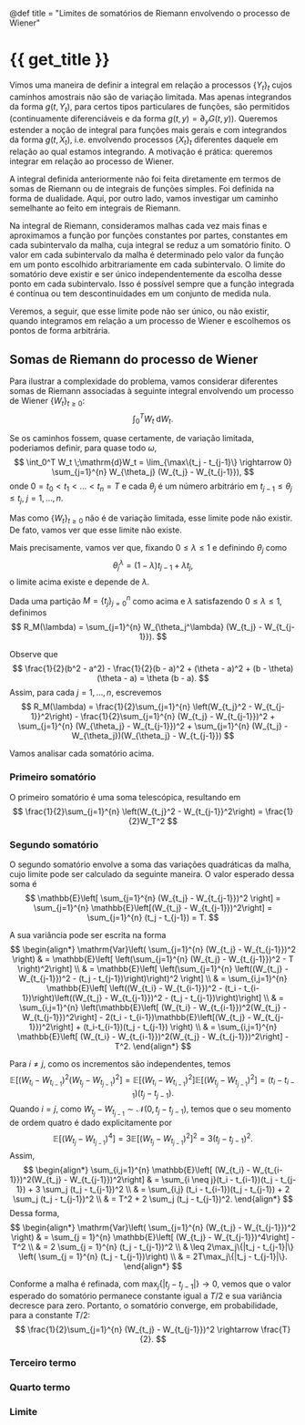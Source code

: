 @def title = "Limites de somatórios de Riemann envolvendo o processo de Wiener"

# {{ get_title }}

Vimos uma maneira de definir a integral em relação a processos $\{Y_t\}_t$ cujos caminhos amostrais não são de variação limitada. Mas apenas integrandos da forma $g(t, Y_t)$, para certos tipos particulares de funções, são permitidos (continuamente diferenciáveis e da forma $g(t, y) = \partial_y G(t, y)$). Queremos estender a noção de integral para funções mais gerais e com integrandos da forma $g(t, X_t)$, i.e. envolvendo processos $\{X_t\}_t$ diferentes daquele em relação ao qual estamos integrando. A motivação é prática: queremos integrar em relação ao processo de Wiener.

A integral definida anteriormente não foi feita diretamente em termos de somas de Riemann ou de integrais de funções simples. Foi definida na forma de dualidade. Aqui, por outro lado, vamos investigar um caminho semelhante ao feito em integrais de Riemann.

Na integral de Riemann, consideramos malhas cada vez mais finas e aproximamos a função por funções constantes por partes, constantes em cada subintervalo da malha, cuja integral se reduz a um somatório finito. O valor em cada subintervalo da malha é determinado pelo valor da função em um ponto escolhido arbitrariamente em cada subintervalo. O limite do somatório deve existir e ser único independentemente da escolha desse ponto em cada subintervalo. Isso é possível sempre que a função integrada é contínua ou tem descontinuidades em um conjunto de medida nula.

Veremos, a seguir, que esse limite pode não ser único, ou não existir, quando integramos em relação a um processo de Wiener e escolhemos os pontos de forma arbitrária.

## Somas de Riemann do processo de Wiener

Para ilustrar a complexidade do problema, vamos considerar diferentes somas de Riemann associadas à seguinte integral envolvendo um processo de Wiener $\{W_t\}_{t\geq 0}$:
$$
\int_0^T W_t \;\mathrm{d}W_t.
$$

Se os caminhos fossem, quase certamente, de variação limitada, poderiamos definir, para quase todo $\omega$,
$$
\int_0^T W_t \;\mathrm{d}W_t = \lim_{\max\{t_j - t_{j-1}\} \rightarrow 0} \sum_{j=1}^{n} W_{\theta_j} (W_{t_j} - W_{t_{j-1}}),
$$
onde $0 = t_0 < t_1 < \ldots < t_n = T$ e cada $\theta_j$ é um número arbitrário em $t_{j-1} \leq \theta_j \leq t_j$, $j = 1, \ldots, n$.

Mas como $\{W_t\}_{t\geq 0}$ não é de variação limitada, esse limite pode não existir. De fato, vamos ver que esse limite não existe.

Mais precisamente, vamos ver que, fixando $0 \leq \lambda \leq 1$ e definindo $\theta_j$ como
$$
\theta_j^\lambda = (1 - \lambda) t_{j-1} + \lambda t_j,
$$
o limite acima existe e depende de $\lambda$.

Dada uma partição $M = \{t_j\}_{j=0}^n$ como acima e $\lambda$ satisfazendo $0 \leq \lambda \leq 1$, definimos
$$
R_M(\lambda) = \sum_{j=1}^{n} W_{\theta_j^\lambda} (W_{t_j} - W_{t_{j-1}}).
$$

Observe que
$$
\frac{1}{2}(b^2 - a^2) - \frac{1}{2}(b - a)^2 + (\theta - a)^2 + (b - \theta)(\theta - a) = \theta (b - a).
$$
Assim, para cada $j = 1, \ldots, n$, escrevemos
$$
R_M(\lambda) = \frac{1}{2}\sum_{j=1}^{n} \left(W_{t_j}^2 - W_{t_{j-1}}^2\right) - \frac{1}{2}\sum_{j=1}^{n} (W_{t_j} - W_{t_{j-1}})^2 + \sum_{j=1}^{n} (W_{\theta_j} - W_{t_{j-1}})^2 + \sum_{j=1}^{n} (W_{t_j} - W_{\theta_j})(W_{\theta_j} - W_{t_{j-1}})
$$

Vamos analisar cada somatório acima.

### Primeiro somatório

O primeiro somatório é uma soma telescópica, resultando em
$$
\frac{1}{2}\sum_{j=1}^{n} \left(W_{t_j}^2 - W_{t_{j-1}}^2\right) = \frac{1}{2}W_T^2
$$

### Segundo somatório

O segundo somatório envolve a soma das variações quadráticas da malha, cujo limite pode ser calculado da seguinte maneira. O valor esperado dessa soma é
$$
\mathbb{E}\left[ \sum_{j=1}^{n} (W_{t_j} - W_{t_{j-1}})^2 \right] = \sum_{j=1}^{n} \mathbb{E}\left[(W_{t_j} - W_{t_{j-1}})^2\right] = \sum_{j=1}^{n} (t_j - t_{j-1}) = T.
$$

A sua variância pode ser escrita na forma
$$
\begin{align*}
\mathrm{Var}\left( \sum_{j=1}^{n} (W_{t_j} - W_{t_{j-1}})^2 \right) & = \mathbb{E}\left[ \left(\sum_{j=1}^{n} (W_{t_j} - W_{t_{j-1}})^2 - T \right)^2\right] \\
& = \mathbb{E}\left[ \left(\sum_{j=1}^{n} \left((W_{t_j} - W_{t_{j-1}})^2 - (t_j - t_{j-1})\right)\right)^2 \right] \\
& = \sum_{i,j=1}^{n} \mathbb{E}\left[ \left((W_{t_i} - W_{t_{i-1}})^2 - (t_i - t_{i-1})\right)\left((W_{t_j} - W_{t_{j-1}})^2 - (t_j - t_{j-1})\right)\right] \\
& = \sum_{i,j=1}^{n} \left(\mathbb{E}\left[ (W_{t_i} - W_{t_{i-1}})^2(W_{t_j} - W_{t_{j-1}})^2\right] - 2(t_i - t_{i-1})\mathbb{E}\left[(W_{t_j} - W_{t_{j-1}})^2\right] + (t_i-t_{i-1})(t_j - t_{j-1}) \right) \\
& = \sum_{i,j=1}^{n} \mathbb{E}\left[ (W_{t_i} - W_{t_{i-1}})^2(W_{t_j} - W_{t_{j-1}})^2\right] - T^2.
\end{align*}
$$

Para $i \neq j$, como os incrementos são independentes, temos
$$
\mathbb{E}\left[ (W_{t_i} - W_{t_{i-1}})^2(W_{t_j} - W_{t_{j-1}})^2\right] = \mathbb{E}\left[ (W_{t_i} - W_{t_{i-1}})^2\right]\mathbb{E}\left[(W_{t_j} - W_{t_{j-1}})^2\right] = (t_i - t_{i-1})(t_j - t_{j-1}).
$$
Quando $i = j$, como $W_{t_j} - W_{t_{j-1}} \sim \mathcal{N}(0, t_j - t_{j-1})$, temos que o seu momento de ordem quatro é dado explicitamente por
$$
\mathbb{E}\left[ (W_{t_j} - W_{t_{j-1}})^4\right] = 3\mathbb{E}\left[ (W_{t_j} - W_{t_{j-1}})^2\right]^2 = 3(t_j - t_{j-1})^2.
$$
Assim,
$$
\begin{align*}
\sum_{i,j=1}^{n} \mathbb{E}\left[ (W_{t_i} - W_{t_{i-1}})^2(W_{t_j} - W_{t_{j-1}})^2\right] & = \sum_{i \neq j}(t_i - t_{i-1})(t_j - t_{j-1}) + 3 \sum_j (t_j - t_{j-1})^2 \\
& = \sum_{i,j} (t_i - t_{i-1})(t_j - t_{j-1}) + 2 \sum_j (t_j - t_{j-1})^2 \\
& = T^2 + 2 \sum_j (t_j - t_{j-1})^2.
\end{align*}
$$
Dessa forma,
$$
\begin{align*}
\mathrm{Var}\left( \sum_{j=1}^{n} (W_{t_j} - W_{t_{j-1}})^2 \right) & = \sum_{j = 1}^{n} \mathbb{E}\left[ (W_{t_j} - W_{t_{j-1}})^4\right] - T^2 \\
& = 2 \sum_{j = 1}^{n} (t_j - t_{j-1})^2 \\
& \leq 2\max_j\{|t_j - t_{j-1}|\} \left( \sum_{j = 1}^{n} (t_j - t_{j-1})\right) \\
& = 2T\max_j\{|t_j - t_{j-1}|\}.
\end{align*}
$$

Conforme a malha é refinada, com $\max_j\{|t_j - t_{j-1}|\} \rightarrow 0$, vemos que o valor esperado do somatório permanece constante igual a $T/2$ e sua variância decresce para zero. Portanto, o somatório converge, em probabilidade, para a constante $T/2$:
$$
\frac{1}{2}\sum_{j=1}^{n} (W_{t_j} - W_{t_{j-1}})^2 \rightarrow \frac{T}{2}.
$$

### Terceiro termo

### Quarto termo

### Limite
